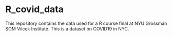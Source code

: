 # R_covid_data
This repository contains the data used for a R course final at NYU Grossman SOM Vilcek Institute. This is a dataset on COVID19 in NYC.
